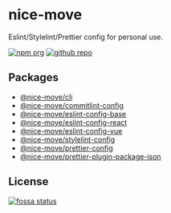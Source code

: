 # nice-move

Eslint/Stylelint/Prettier config for personal use.

[![npm org][npm-badge]][npm-link]
[![github repo][github-badge]][github-link]

## Packages

- [@nice-move/cli](./packages/cli/)
- [@nice-move/commitlint-config](./packages/commitlint-config/)
- [@nice-move/eslint-config-base](./packages/eslint-config-base/)
- [@nice-move/eslint-config-react](./packages/eslint-config-react/)
- [@nice-move/eslint-config-vue](./packages/eslint-config-vue/)
- [@nice-move/stylelint-config](./packages/stylelint-config/)
- [@nice-move/prettier-config](./packages/prettier-config/)
- [@nice-move/prettier-plugin-package-json](./packages/prettier-plugin-package-json/)

## License

[![fossa status][fossa-badge]][fossa-link]

[npm-badge]: https://img.shields.io/badge/npm-nice--move-blue.svg?logo=npm&style=flat-square
[npm-link]: https://www.npmjs.com/org/nice-move
[github-badge]: https://img.shields.io/github/license/airkro/nice-move.svg?logo=github&style=flat-square
[github-link]: https://github.com/airkro/nice-move
[fossa-badge]: https://app.fossa.com/api/projects/git%2Bgithub.com%2Fairkro%2Fnice-move.svg?type=large
[fossa-link]: https://app.fossa.com/projects/git%2Bgithub.com%2Fairkro%2Fnice-move?ref=badge_large
